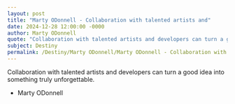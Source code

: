 ```yaml
---
layout: post
title: "Marty ODonnell - Collaboration with talented artists and"
date: 2024-12-28 12:00:00 -0000
author: Marty ODonnell
quote: "Collaboration with talented artists and developers can turn a good idea into something truly unforgettable."
subject: Destiny
permalink: /Destiny/Marty ODonnell/Marty ODonnell - Collaboration with talented artists and
---
```


Collaboration with talented artists and developers can turn a good idea into something truly unforgettable.

- Marty ODonnell
